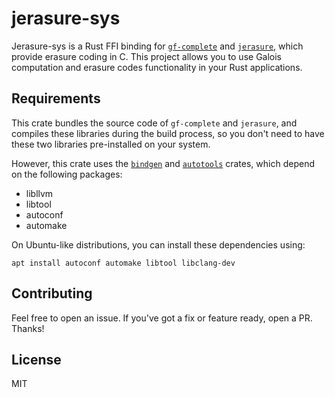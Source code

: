 # jerasure-sys

Jerasure-sys is a Rust FFI binding for [`gf-complete`](https://github.com/ceph/gf-complete) and [`jerasure`](https://github.com/tsuraan/Jerasure), which provide erasure coding in C. This project allows you to use Galois computation and erasure codes functionality in your Rust applications.

## Requirements

This crate bundles the source code of `gf-complete` and `jerasure`, and compiles these libraries during the build process, so you don't need to have these two libraries pre-installed on your system.

However, this crate uses the [`bindgen`](https://crates.io/crates/bindgen) and [`autotools`](https://crates.io/crates/autotools) crates, which depend on the following packages:
- libllvm
- libtool
- autoconf
- automake

On Ubuntu-like distributions, you can install these dependencies using:
``` shell
apt install autoconf automake libtool libclang-dev
```

## Contributing

Feel free to open an issue. If you've got a fix or feature ready, open a PR. Thanks!

## License

MIT